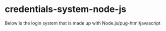 # credentials-system-node-js

Below is the login system that is made up with Node.js/pug-html/javascript
